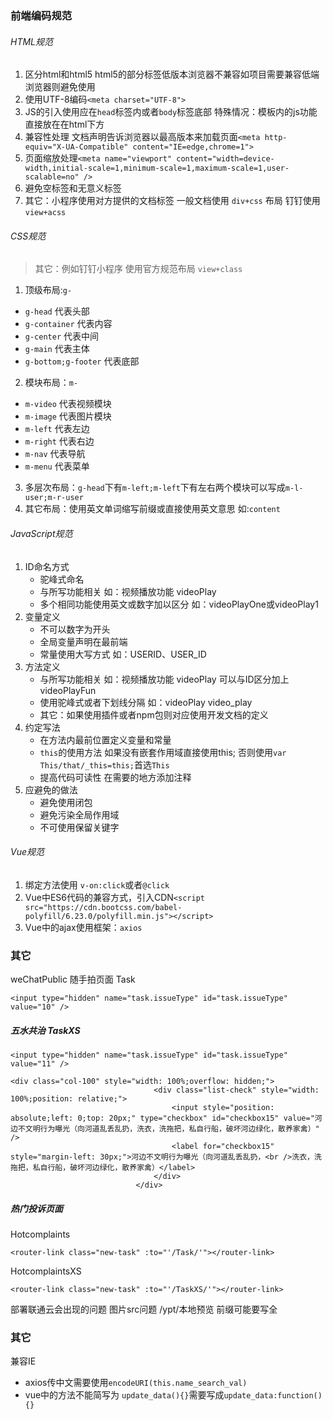 ### 前端编码规范

###### HTML规范

1. 区分html和html5 html5的部分标签低版本浏览器不兼容如项目需要兼容低端浏览器则避免使用
2. 使用UTF-8编码```<meta charset="UTF-8">```
3. JS的引入使用应在```head```标签内或者```body```标签底部 特殊情况：模板内的js功能直接放在在html下方
4. 兼容性处理 文档声明告诉浏览器以最高版本来加载页面```<meta http-equiv="X-UA-Compatible" content="IE=edge,chrome=1">```
5. 页面缩放处理```<meta name="viewport" content="width=device-width,initial-scale=1,minimum-scale=1,maximum-scale=1,user-scalable=no" />```
6. 避免空标签和无意义标签
7. 其它：小程序使用对方提供的文档标签 一般文档使用 ```div+css``` 布局 钉钉使用```view+acss```

###### CSS规范
> 其它：例如钉钉小程序 使用官方规范布局 ```view+class```


1. 顶级布局:<code>g-</code>
- <code>g-head</code> 代表头部
- <code>g-container</code> 代表内容
- <code>g-center</code> 代表中间
- <code>g-main</code> 代表主体
- <code>g-bottom;g-footer</code> 代表底部
2. 模块布局：<code>m-</code>
- <code>m-video</code> 代表视频模块
- <code>m-image</code> 代表图片模块
- <code>m-left</code> 代表左边
- <code>m-right</code> 代表右边
- <code>m-nav</code> 代表导航
- <code>m-menu</code> 代表菜单
3. 多层次布局：<code>g-head</code>下有<code>m-left;m-left</code>下有左右两个模块可以写成<code>m-l-user;m-r-user</code>
4. 其它布局：使用英文单词缩写前缀或直接使用英文意思 如:<code>content</code>

###### JavaScript规范

1. ID命名方式
    - 驼峰式命名
    - 与所写功能相关 如：视频播放功能 videoPlay
    - 多个相同功能使用英文或数字加以区分 如：videoPlayOne或videoPlay1
2. 变量定义
    - 不可以数字为开头
    - 全局变量声明在最前端
    - 常量使用大写方式 如：USERID、USER_ID
3. 方法定义
    - 与所写功能相关 如：视频播放功能 videoPlay 可以与ID区分加上videoPlayFun
    - 使用驼峰式或者下划线分隔 如：videoPlay video_play
    - 其它：如果使用插件或者npm包则对应使用开发文档的定义
4. 约定写法
    - 在方法内最前位置定义变量和常量
    - ```this```的使用方法 如果没有嵌套作用域直接使用this; 否则使用```var This/that/_this=this;```首选```This```
    - 提高代码可读性 在需要的地方添加注释
4. 应避免的做法
    - 避免使用闭包
    - 避免污染全局作用域
    - 不可使用保留关键字

###### Vue规范

1. 绑定方法使用 ```v-on:click```或者```@click```
2. Vue中ES6代码的兼容方式，引入CDN```<script src="https://cdn.bootcss.com/babel-polyfill/6.23.0/polyfill.min.js"></script>```
3. Vue中的ajax使用框架：```axios```
 
### 其它
weChatPublic
随手拍页面  Task

```<input type="hidden" name="task.issueType" id="task.issueType" value="10" />```

##### 五水共治    TaskXS

```<input type="hidden" name="task.issueType" id="task.issueType" value="11" />```

```
<div class="col-100" style="width: 100%;overflow: hidden;">
								<div class="list-check" style="width: 100%;position: relative;">
									<input style="position: absolute;left: 0;top: 20px;" type="checkbox" id="checkbox15" value="河边不文明行为曝光（向河道乱丢乱扔，洗衣，洗拖把，私自行船，破坏河边绿化，散养家禽）" /> 
									<label for="checkbox15" style="margin-left: 30px;">河边不文明行为曝光（向河道乱丢乱扔，<br />洗衣，洗拖把，私自行船，破坏河边绿化，散养家禽）</label>
								</div>
							</div>
```

##### 热门投诉页面

Hotcomplaints

```<router-link class="new-task" :to="'/Task/'"></router-link>```

HotcomplaintsXS

```<router-link class="new-task" :to="'/TaskXS/'"></router-link>```

部署联通云会出现的问题
图片src问题 /ypt/本地预览 前缀可能要写全

### 其它

兼容IE

- axios传中文需要使用`encodeURI(this.name_search_val)`
- vue中的方法不能简写为 `update_data(){}`需要写成`update_data:function(){}`